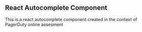 ## React Autocomplete Component

This is a react autocomplete component created in the context of PagerDuty online assesment
